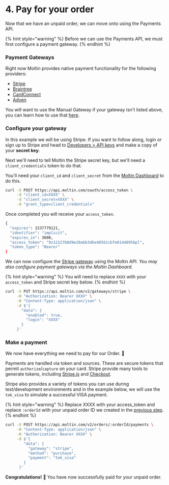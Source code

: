 # 4. Pay for your order

Now that we have an unpaid order, we can move onto using the Payments API.

{% hint style="warning" %}
Before we can use the Payments API, we must first configure a payment gateway.‌
{% endhint %}

### Payment Gateways <a id="payment-gateways"></a>

Right now Moltin provides native payment functionality for the following providers:‌

* ​[Stripe](https://app.gitbook.com/@moltin/s/api/payments/gateways/configure-stripe)​
* ​[Braintree](https://app.gitbook.com/@moltin/s/api/payments/gateways/configure-braintree)​
* ​[CardConnect](https://app.gitbook.com/@moltin/s/api/payments/gateways/configure-cardconnect)​
* ​[Adyen](https://app.gitbook.com/@moltin/s/api/payments/gateways/configure-adyen)​

You will want to use the Manual Gateway if your gateway isn't listed above, you can learn how to use that [here](https://www.moltin.com/developer/concepts/manual-payment-gateway-custom).‌

### Configure your gateway <a id="configure-your-gateway"></a>

In this example we will be using Stripe. If you want to follow along, login or sign up to Stripe and head to [Developers &gt; API keys](https://dashboard.stripe.com/account/apikeys) and make a copy of your **secret key**.‌

Next we'll need to tell Moltin the Stripe secret key, but we'll need a `client_credentials` token to do that.‌

You'll need your `client_id` and `client_secret` from the [Moltin Dashboard](https://dashboard.moltin.com/) to do this.

```bash
curl -X POST https://api.moltin.com/oauth/access_token \
     -d "client_id=XXXX" \
     -d "client_secret=XXXX" \
     -d "grant_type=client_credentials"‌
```

Once completed you will receive your `access_token`.

```bash
‌{
  "expires": 1537779121,
  "identifier": "implicit",
  "expires_in": 3600,
  "access_token": "9z12127b8d9e20abb3d6e48561cbfe81448956pl",
  "token_type": "Bearer"
}
```

We can now configure the [Stripe gateway](https://docs.moltin.com/payments/gateways/configure-stripe) using the Moltin API. _You may also configure payment gateways via the Moltin Dashboard._

{% hint style="warning" %}
You will need to replace `XXXX` with your `access_token` and Stripe secret key below.
{% endhint %}

```bash
‌curl -X PUT https://api.moltin.com/v2/gateways/stripe \
     -H "Authorization: Bearer XXXX" \
     -H "Content-Type: application/json" \
     -d $'{
       "data": {
         "enabled": true,
         "login": "XXXX"
       }
     }'
```

### Make a payment <a id="make-a-payment"></a>

We now have everything we need to pay for our Order. 🎉‌

Payments are handled via token and sources. These are secure tokens that permit `authorize`/`capture` on your card. Stripe provide many tools to generate tokens, including [Stripe.js](https://stripe.com/docs/stripe-js/reference) and [Checkout](https://stripe.com/docs/checkout).‌

Stripe also provides a variety of tokens you can use during test/development environments and in the example below, we will use the `tok_visa` to simulate a successful VISA payment.

{% hint style="warning" %}
Replace XXXX with your access\_token and replace `:orderId` with your unpaid order ID we created in the [previous step](https://docs.moltin.com/api/additional-resources/your-first-api-request/3.-checkout).
{% endhint %}

```bash
‌curl -X POST https://api.moltin.com/v2/orders/:orderId/payments \
     -H "Content-Type: application/json" \
     -H "Authorization: Bearer XXXX" \
     -d $'{
        "data": {
          "gateway": "stripe",
          "method": "purchase",
          "payment": "tok_visa"
        }
      }'
```

**Congratulations!** 🎉 You have now successfully paid for your unpaid order.[  
](https://app.gitbook.com/@moltin/s/guides/your-first-api-request/5.-going-further)

